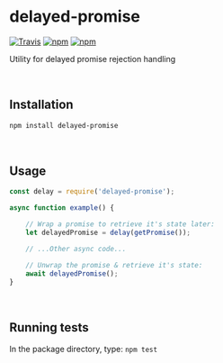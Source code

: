# delayed-promise

[![Travis](https://img.shields.io/travis/mpt0/node-delayed-promise.svg)]()
[![npm](https://img.shields.io/npm/v/delayed-promise.svg)]()
[![npm](https://img.shields.io/npm/l/delayed-promise.svg)]()

Utility for delayed promise rejection handling

<br/>



## Installation
```bash
npm install delayed-promise
```

<br/>



## Usage
```js
const delay = require('delayed-promise');

async function example() {

	// Wrap a promise to retrieve it's state later:
	let delayedPromise = delay(getPromise());

	// ...Other async code...

	// Unwrap the promise & retrieve it's state:
	await delayedPromise();
}
```

<br/>



## Running tests
In the package directory, type: `npm test`
